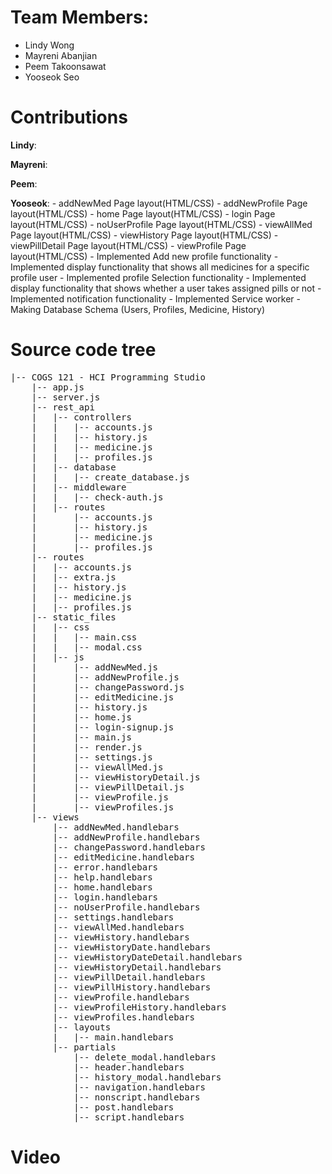 # Team Members:
- Lindy Wong
- Mayreni Abanjian
- Peem Takoonsawat
- Yooseok Seo

# Contributions
**Lindy**:

**Mayreni**:

**Peem**:

**Yooseok**:
	- addNewMed Page layout(HTML/CSS)
	-	addNewProfile Page layout(HTML/CSS)
	-	home Page layout(HTML/CSS)
	-	login Page layout(HTML/CSS)
	-	noUserProfile Page layout(HTML/CSS)
	-	viewAllMed Page layout(HTML/CSS)
	-	viewHistory Page layout(HTML/CSS)
	-	viewPillDetail Page layout(HTML/CSS)
	-	viewProfile Page layout(HTML/CSS)
	-	Implemented Add new profile functionality
	-	Implemented display functionality that shows all medicines for a specific profile user
	-	Implemented profile Selection functionality
	-	Implemented display functionality that shows whether a user takes assigned pills or not
	-	Implemented notification functionality
	-	Implemented Service worker
	-	Making Database Schema (Users, Profiles, Medicine, History)


# Source code tree
<pre>
|-- COGS 121 - HCI Programming Studio
	|-- app.js
	|-- server.js
	|-- rest_api
	|   |-- controllers
	|   |   |-- accounts.js
	|   |   |-- history.js
	|   |   |-- medicine.js
	|   |   |-- profiles.js
	|   |-- database
	|   |   |-- create_database.js
	|   |-- middleware
	|   |   |-- check-auth.js
	|   |-- routes
	|       |-- accounts.js
	|       |-- history.js
	|       |-- medicine.js
	|       |-- profiles.js
	|-- routes
	|   |-- accounts.js
	|   |-- extra.js
	|   |-- history.js
	|   |-- medicine.js
	|   |-- profiles.js
	|-- static_files
	|   |-- css
	|   |   |-- main.css
	|   |   |-- modal.css
	|   |-- js
	|       |-- addNewMed.js
	|       |-- addNewProfile.js
	|       |-- changePassword.js
	|       |-- editMedicine.js
	|       |-- history.js
	|       |-- home.js
	|       |-- login-signup.js
	|       |-- main.js
	|       |-- render.js
	|       |-- settings.js
	|       |-- viewAllMed.js
	|       |-- viewHistoryDetail.js
	|       |-- viewPillDetail.js
	|       |-- viewProfile.js
	|       |-- viewProfiles.js
	|-- views
		|-- addNewMed.handlebars
		|-- addNewProfile.handlebars
		|-- changePassword.handlebars
		|-- editMedicine.handlebars
		|-- error.handlebars
		|-- help.handlebars
		|-- home.handlebars
		|-- login.handlebars
		|-- noUserProfile.handlebars
		|-- settings.handlebars
		|-- viewAllMed.handlebars
		|-- viewHistory.handlebars
		|-- viewHistoryDate.handlebars
		|-- viewHistoryDateDetail.handlebars
		|-- viewHistoryDetail.handlebars
		|-- viewPillDetail.handlebars
		|-- viewPillHistory.handlebars
		|-- viewProfile.handlebars
		|-- viewProfileHistory.handlebars
		|-- viewProfiles.handlebars
		|-- layouts
		|   |-- main.handlebars
		|-- partials
			|-- delete_modal.handlebars
			|-- header.handlebars
			|-- history_modal.handlebars
			|-- navigation.handlebars
			|-- nonscript.handlebars
			|-- post.handlebars
			|-- script.handlebars
</pre>

# Video

